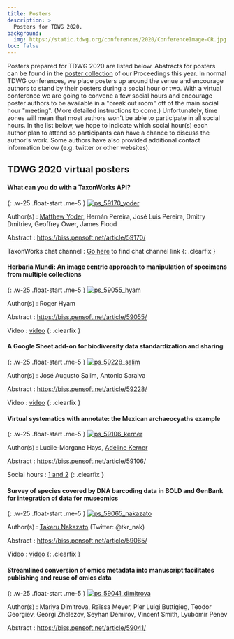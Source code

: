 ```yaml
---
title: Posters
description: >
  Posters for TDWG 2020.
background:
  img: https://static.tdwg.org/conferences/2020/ConferenceImage-CR.jpg
toc: false
---
```


Posters prepared for TDWG 2020 are listed below. Abstracts for posters can be found in the [poster collection](https://biss.pensoft.net/collection/224/) of our Proceedings this year.  In normal TDWG conferences, we place posters up around the venue and encourage authors to stand by their posters during a social hour or two.  With a virtual conference we are going to convene a few social hours and encourage poster authors to be available in a "break out room" off of the main social hour "meeting". (More detailed instructions to come.) Unfortunately, time zones will mean that most authors won't be able to participate in all social hours.  In the list below, we hope to indicate which social hour(s) each author plan to attend so participants can have a chance to discuss the author's work. Some authors have also provided additional contact information below (e.g. twitter or other websites).

## TDWG 2020 virtual posters

#### What can you do with a TaxonWorks API?

{: .w-25 .float-start .me-5 }
[![ps_59170_yoder](https://static.tdwg.org/conferences/2020/posters/ps_59170_yoder-thm.png)](https://static.tdwg.org/conferences/2020/posters/ps_59170_yoder.pdf)

Author(s)
: [Matthew Yoder](mailto:mjyoder@gmail.com), Hernán Pereira, José Luis Pereira, Dmitry Dmitriev, Geoffrey Ower, James Flood

Abstract
: <https://biss.pensoft.net/article/59170/>

TaxonWorks chat channel
: [Go here](https://github.com/SpeciesFileGroup/taxonworks) to find chat channel link
{: .clearfix }

#### Herbaria Mundi: An image centric approach to manipulation of specimens from multiple collections

{: .w-25 .float-start .me-5 }
[![ps_59055_hyam](https://static.tdwg.org/conferences/2020/posters/ps_59055_hyam-thm.png)](https://static.tdwg.org/conferences/2020/posters/ps_59055_hyam.pdf)

Author(s)
: Roger Hyam

Abstract
: <https://biss.pensoft.net/article/59055/>

Video
: [video](https://youtu.be/_jpRD-DcO_0)
{: .clearfix }

#### A Google Sheet add-on for biodiversity data standardization and sharing

{: .w-25 .float-start .me-5 }
[![ps_59228_salim](https://static.tdwg.org/conferences/2020/posters/ps_59228_salim-thm.png)](https://static.tdwg.org/conferences/2020/posters/ps_59228_salim.pdf)

Author(s)
: José Augusto Salim, Antonio Saraiva

Abstract
: <https://biss.pensoft.net/article/59228/>

Video
: [video](https://static.tdwg.org/conferences/2020/posters/ps_59228_salim.mp4)
{: .clearfix }

#### Virtual systematics with annotate: the Mexican archaeocyaths example

{: .w-25 .float-start .me-5 }
[![ps_59106_kerner](https://static.tdwg.org/conferences/2020/posters/ps_59106_kerner-thm.png)](https://static.tdwg.org/conferences/2020/posters/ps_59106_kerner.pdf)

Author(s)
: Lucile-Morgane Hays, [Adeline Kerner](mailto:kerner@mnhm.fr)

Abstract
: <https://biss.pensoft.net/article/59106/>

Social hours
: [1 and 2](/conferences/2020/session-list/#social%20sessions)
{: .clearfix }

#### Survey of species covered by DNA barcoding data in BOLD and GenBank for integration of data for museomics

{: .w-25 .float-start .me-5 }
[![ps_59065_nakazato](https://static.tdwg.org/conferences/2020/posters/ps_59065_nakazato-thm.png)](https://static.tdwg.org/conferences/2020/posters/ps_59065_nakazato.pdf)

Author(s)
: [Takeru Nakazato](mailto:nakazato@dbcls.rois.ac.jp) (Twitter: @tkr_nak)

Abstract
: <https://biss.pensoft.net/article/59065/>

Video
: [video](https://static.tdwg.org/conferences/2020/posters/ps_59065_nakazato.mp4)
{: .clearfix }

#### Streamlined conversion of omics metadata into manuscript facilitates publishing and reuse of omics data

{: .w-25 .float-start .me-5 }
[![ps_59041_dimitrova](https://static.tdwg.org/conferences/2020/posters/ps_59041_dimitrova-thm.png)](https://static.tdwg.org/conferences/2020/posters/ps_59041_dimitrova.pdf)

Author(s)
: Mariya Dimitrova, Raïssa Meyer, Pier Luigi Buttigieg, Teodor Georgiev, Georgi Zhelezov, Seyhan Demirov, Vincent Smith, Lyubomir Penev

Abstract
: <https://biss.pensoft.net/article/59041/>
